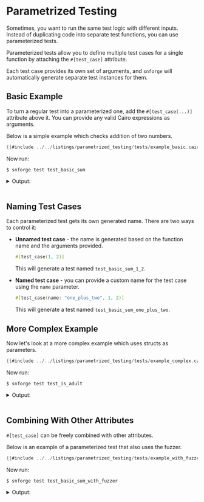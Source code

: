 # Parametrized Testing

Sometimes, you want to run the same test logic with different inputs.
Instead of duplicating code into separate test functions, you can use parameterized tests.

Parameterized tests allow you to define multiple test cases for a single function by attaching the
`#[test_case]` attribute.

Each test case provides its own set of arguments, and `snforge` will automatically generate separate test instances for them.

## Basic Example

To turn a regular test into a parameterized one, add the `#[test_case(...)]` attribute above it.
You can provide any valid Cairo expressions as arguments.

Below is a simple example which checks addition of two numbers.

```rust
{{#include ../../listings/parametrized_testing/tests/example_basic.cairo}}
```

Now run:

```shell
$ snforge test test_basic_sum
```

<details>
<summary>Output:</summary>

```shell
Collected 2 test(s) from parametrized_testing package
Running 0 test(s) from src/
Running 2 test(s) from tests/
[PASS] parametrized_testing_integrationtest::basic_example::test_basic_sum_3_4 ([..])
[PASS] parametrized_testing_integrationtest::basic_example::test_basic_sum_1_2 ([..])
Tests: 2 passed, 0 failed, 0 ignored, 0 filtered out
```
</details>
<br>

## Naming Test Cases

Each parameterized test gets its own generated name. There are two ways to control it:

 - **Unnamed test case** - the name is generated based on the function   name and the arguments provided.

    ```rust
    #[test_case(1, 2)]
    ``` 
    This will generate a test named `test_basic_sum_1_2`.

 - **Named test case** - you can provide a custom name for the test case using the `name` parameter.

    ```rust
    #[test_case(name: "one_plus_two", 1, 2)]
    ```
    This will generate a test named `test_basic_sum_one_plus_two`.

## More Complex Example

Now let's look at a more complex example which uses structs as parameters.

```rust
{{#include ../../listings/parametrized_testing/tests/example_complex.cairo}}
```

Now run:

```shell
$ snforge test test_is_adult
```

<details>
<summary>Output:</summary>

```shell
Collected 3 test(s) from parametrized_testing package
Running 3 test(s) from tests/
[PASS] parametrized_testing_integrationtest::example_complex::test_is_adult_user_name_alice_age_20_true ([..])
[PASS] parametrized_testing_integrationtest::example_complex::test_is_adult_user_name_josh_age_18_true ([..])
[PASS] parametrized_testing_integrationtest::example_complex::test_is_adult_user_name_bob_age_14_false ([..])
Running 0 test(s) from src/
Tests: 3 passed, 0 failed, 0 ignored, [..] filtered out
```
</details>
<br>

## Combining With Other Attributes

`#[test_case]` can be freely combined with other attributes.

Below is an example of a parameterized test that also uses the fuzzer.

```rust
{{#include ../../listings/parametrized_testing/tests/example_with_fuzzer.cairo}}
```

Now run:

```shell
$ snforge test test_basic_sum_with_fuzzer
```

<details>
<summary>Output:</summary>

```shell
Collected 3 test(s) from parametrized_testing package
Running 3 test(s) from tests/
[PASS] parametrized_testing_integrationtest::example_with_fuzzer::sum_with_fuzzer_3_4 ([..])
[PASS] parametrized_testing_integrationtest::example_with_fuzzer::sum_with_fuzzer_1_2 ([..])
[PASS] parametrized_testing_integrationtest::example_with_fuzzer::sum_with_fuzzer ([..])
Running 0 test(s) from src/
Tests: 3 passed, 0 failed, 0 ignored, [..] filtered out
Fuzzer seed: [..]
```
</details>
<br>